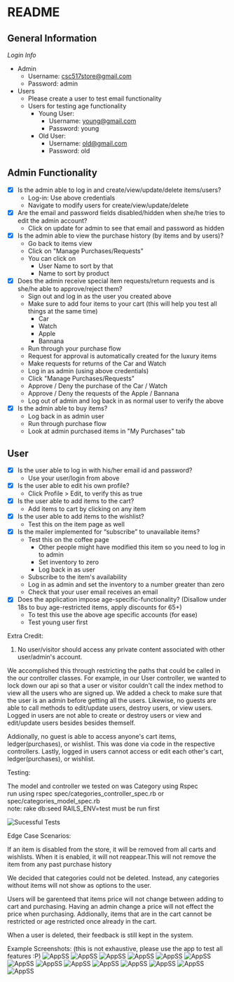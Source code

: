 # README

## General Information
*Login Info*
* Admin
  * Username: csc517store@gmail.com
  * Password: admin
* Users
  * Please create a user to test email functionality
  * Users for testing age functionality
    * Young User:
      * Username: young@gmail.com
      * Password: young
    * Old User:
      * Username: old@gmail.com
      * Password: old

## Admin Functionality
- [x] Is the admin able to log in and create/view/update/delete items/users?
  * Log-in: Use above credentials
  * Navigate to modify users for create/view/update/delete
- [x] Are the email and password fields disabled/hidden when she/he tries to edit the admin account?
  * Click on update for admin to see that email and password as hidden
- [x] Is the admin able to view the purchase history (by items and by users)?
  * Go back to items view
  * Click on "Manage Purchases/Requests"
  * You can click on
    * User Name to sort by that
    * Name to sort by product
- [x] Does the admin receive special item requests/return requests and is she/he able to approve/reject them?
  * Sign out and log in as the user you created above
  * Make sure to add four items to your cart (this will help you test all things at the same time)
    * Car
    * Watch
    * Apple
    * Bannana
  * Run through your purchase flow
  * Request for approval is automatically created for the luxury items
  * Make requests for returns of the Car and Watch
  * Log in as admin (using above credentials)
  * Click "Manage Purchases/Requests"
  * Approve / Deny the purchase of the Car / Watch
  * Approve / Deny the requests of the Apple / Bannana
  * Log out of admin and log back in as normal user to verify the above
- [x] Is the admin able to buy items?
  * Log back in as admin user
  * Run through purchase flow
  * Look at admin purchased items in "My Purchases" tab

## User
- [x] Is the user able to log in with his/her email id and password?
  * Use your user/login from above
- [x] Is the user able to edit his own profile?
  * Click Profile > Edit, to verify this as true
- [x] Is the user able to add items to the cart?
  * Add items to cart by clicking on any item
- [x] Is the user able to add items to the wishlist?
  * Test this on the item page as well
- [x] Is the mailer implemented for “subscribe” to unavailable items?
  * Test this on the coffee page
    * Other people might have modified this item so you need to log in to admin
    * Set inventory to zero
    * Log back in as user
  * Subscribe to the item's availability
  * Log in as admin and set the inventory to a number greater than zero
  * Check that your user email receives an email
- [x] Does the application impose age-specific-functionality? (Disallow under 18s to buy age-restricted items, apply discounts for 65+)
  * To test this use the above age specific accounts (for ease)
  * Test young user first
  

Extra Credit:

1) No user/visitor should access any private content associated with other user/admin's account.

We accomplished this through restricting the paths that could be called in the our controller classes. For example, in our User controller, we wanted to lock down our api so that a user or visitor couldn't call the index method to view all the users who are signed up. We added a check to make sure that the user is an admin before getting all the users. Likewise, no guests are able to call methods to edit/update users, destroy users, or view users. Logged in users are not able to create or destroy users or view and edit/update users besides besides themself. 

Addionally, no guest is able to access anyone's cart items, ledger(purchases), or wishlist. This was done via code in the respective controllers.
Lastly, logged in users cannot access or edit each other's cart, ledger(purchases), or wishlist.

Testing:

The model and controller we tested on was Category using Rspec  
run using rspec spec/categories_controller_spec.rb or spec/categories_model_spec.rb  
note: rake db:seed RAILS_ENV=test must be run first  

![Sucessful Tests](https://i.imgur.com/kSbIDy2.png)

Edge Case Scenarios:

If an item is disabled from the store, it will be removed from all carts and wishlists. When it is enabled, it will not reappear.This will not remove the item from any past purchase history

We decided that categories could not be deleted. Instead, any categories without items will not show as options to the user.

Users will be garenteed that items price will not change between adding to cart and purchasing. Having an admin change a price will not effect the price when purchasing. Addionally, items that are in the cart cannot be restricted or age restricted once already in the cart.

When a user is deleted, their feedback is still kept in the system.

Example Screenshots:
(this is not exhaustive, please use the app to test all features :P)
![AppSS](https://i.imgur.com/X1390qW.png)
![AppSS](https://i.imgur.com/pwNG1ID.png)
![AppSS](https://i.imgur.com/1K7LX8v.png)
![AppSS](https://i.imgur.com/6eplx6m.png)
![AppSS](https://i.imgur.com/UuZoQkl.png)
![AppSS](https://i.imgur.com/ayh090y.png)
![AppSS](https://i.imgur.com/7izLnjd.png)
![AppSS](https://i.imgur.com/Vu9wQH9.png)
![AppSS](https://i.imgur.com/CNGvYWs.png)
![AppSS](https://i.imgur.com/8xs0KCB.png)
![AppSS](https://i.imgur.com/oQBRHIR.png)
![AppSS](https://i.imgur.com/LNdp434.png)
![AppSS](https://i.imgur.com/V1Tz4BN.png)
![AppSS](https://i.imgur.com/1iIwxDx.png)
